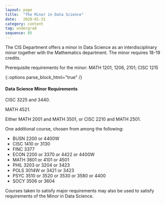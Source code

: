 ```yaml
---
layout: page
title:  "The Minor in Data Science"
date:   2020-01-31
category: content
tag: undergrad
sequence: 85
---
```

The CIS Department offers a minor in Data Science as an interdisciplinary minor together with the Mathematics department. The minor requires 18-19 credits. 

Prerequisite requirements for the minor:
MATH 1201, 1206, 2101; CISC 1215

{::options parse_block_html="true" /}
<div class="callout">

<h4>Data Science Minor Requirements</h4>

CISC 3225 and 3440.

MATH 4521.

Either MATH 2001 and MATH 3501, or CISC 2210 and MATH 2501.

One additional course, chosen from among the following:
<ul>
<li> BUSN 2200 or 4400W  </li>
<li> CISC 1410 or 3130 </li>
<li> FINC 3377 </li>
<li> ECON 2200 or 3370 or 4422 or 4400W </li>
<li> MATH 3601 or 4101 or 4501 </li>
<li> PHIL 3203 or 3204 or 3423 </li>
<li> POLS 3014W or 3421 or 3423 </li>
<li> PSYC 3510 or 3520 or 3530 or 3580 or 4400 </li>
<li> SOCY 3506 or 3604 </li>
  
</ul>
</div>

Courses taken to satisfy major requirements may also be used to satisfy requirements
of the Minor in Data Science.

